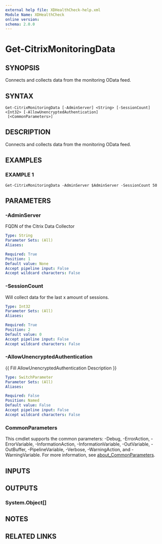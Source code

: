 ```yaml
---
external help file: XDHealthCheck-help.xml
Module Name: XDHealthCheck
online version:
schema: 2.0.0
---
```


# Get-CitrixMonitoringData

## SYNOPSIS
Connects and collects data from the monitoring OData feed.

## SYNTAX

```
Get-CitrixMonitoringData [-AdminServer] <String> [-SessionCount] <Int32> [-AllowUnencryptedAuthentication]
 [<CommonParameters>]
```

## DESCRIPTION
Connects and collects data from the monitoring OData feed.

## EXAMPLES

### EXAMPLE 1
```
Get-CitrixMonitoringData -AdminServer $AdminServer -SessionCount 50
```

## PARAMETERS

### -AdminServer
FQDN of the Citrix Data Collector

```yaml
Type: String
Parameter Sets: (All)
Aliases:

Required: True
Position: 1
Default value: None
Accept pipeline input: False
Accept wildcard characters: False
```

### -SessionCount
Will collect data for the last x amount of sessions.

```yaml
Type: Int32
Parameter Sets: (All)
Aliases:

Required: True
Position: 2
Default value: 0
Accept pipeline input: False
Accept wildcard characters: False
```

### -AllowUnencryptedAuthentication
{{ Fill AllowUnencryptedAuthentication Description }}

```yaml
Type: SwitchParameter
Parameter Sets: (All)
Aliases:

Required: False
Position: Named
Default value: False
Accept pipeline input: False
Accept wildcard characters: False
```

### CommonParameters
This cmdlet supports the common parameters: -Debug, -ErrorAction, -ErrorVariable, -InformationAction, -InformationVariable, -OutVariable, -OutBuffer, -PipelineVariable, -Verbose, -WarningAction, and -WarningVariable. For more information, see [about_CommonParameters](http://go.microsoft.com/fwlink/?LinkID=113216).

## INPUTS

## OUTPUTS

### System.Object[]
## NOTES

## RELATED LINKS
